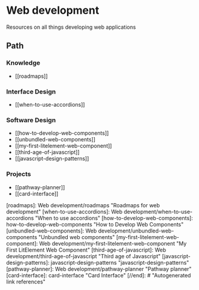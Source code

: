 # Web development

Resources on all things developing web applications

## Path

### Knowledge

- [[roadmaps]]

### Interface Design

- [[when-to-use-accordions]]

### Software Design

- [[how-to-develop-web-components]]
- [[unbundled-web-components]]
- [[my-first-litelement-web-component]]
- [[third-age-of-javascript]]
- [[javascript-design-patterns]]

### Projects

- [[pathway-planner]]
- [[card-interface]]

[//begin]: # "Autogenerated link references for markdown compatibility"
[roadmaps]: Web development/roadmaps "Roadmaps for web development"
[when-to-use-accordions]: Web development/when-to-use-accordions "When to use accordions"
[how-to-develop-web-components]: how-to-develop-web-components "How to Develop Web Components"
[unbundled-web-components]: Web development/unbundled-web-components "Unbundled web components"
[my-first-litelement-web-component]: Web development/my-first-litelement-web-component "My First LitElement Web Component"
[third-age-of-javascript]: Web development/third-age-of-javascript "Third age of Javascript"
[javascript-design-patterns]: javascript-design-patterns "javascript-design-patterns"
[pathway-planner]: Web development/pathway-planner "Pathway planner"
[card-interface]: card-interface "Card Interface"
[//end]: # "Autogenerated link references"
